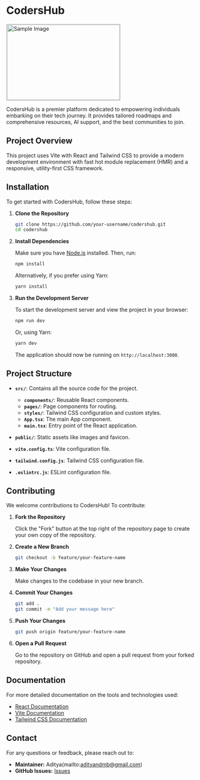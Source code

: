 
# CodersHub
<div style="width: 300px; height: 200px; overflow: hidden; display: flex; align-items: center; justify-content: center; border: 2px solid #ccc;"> <img src="https://github.com/user-attachments/assets/850ca684-e203-4bf4-8e3d-5a4bb3f5ab03" alt="Sample Image" style="width: 100%; height: auto; object-fit: cover;"> </div>

CodersHub is a premier platform dedicated to empowering individuals embarking on their tech journey. It provides tailored roadmaps and comprehensive resources, AI support, and the best communities to join.

## Project Overview

This project uses Vite with React and Tailwind CSS to provide a modern development environment with fast hot module replacement (HMR) and a responsive, utility-first CSS framework.

## Installation

To get started with CodersHub, follow these steps:

1. **Clone the Repository**

   ```bash
   git clone https://github.com/your-username/codershub.git
   cd codershub
   ```

2. **Install Dependencies**

   Make sure you have [Node.js](https://nodejs.org/) installed. Then, run:

   ```bash
   npm install
   ```

   Alternatively, if you prefer using Yarn:

   ```bash
   yarn install
   ```

3. **Run the Development Server**

   To start the development server and view the project in your browser:

   ```bash
   npm run dev
   ```

   Or, using Yarn:

   ```bash
   yarn dev
   ```

   The application should now be running on `http://localhost:3000`.

## Project Structure

- **`src/`**: Contains all the source code for the project.
  - **`components/`**: Reusable React components.
  - **`pages/`**: Page components for routing.
  - **`styles/`**: Tailwind CSS configuration and custom styles.
  - **`App.tsx`**: The main App component.
  - **`main.tsx`**: Entry point of the React application.
  
- **`public/`**: Static assets like images and favicon.

- **`vite.config.ts`**: Vite configuration file.

- **`tailwind.config.js`**: Tailwind CSS configuration file.

- **`.eslintrc.js`**: ESLint configuration file.

## Contributing

We welcome contributions to CodersHub! To contribute:

1. **Fork the Repository**

   Click the "Fork" button at the top right of the repository page to create your own copy of the repository.

2. **Create a New Branch**

   ```bash
   git checkout -b feature/your-feature-name
   ```

3. **Make Your Changes**

   Make changes to the codebase in your new branch.

4. **Commit Your Changes**

   ```bash
   git add .
   git commit -m "Add your message here"
   ```

5. **Push Your Changes**

   ```bash
   git push origin feature/your-feature-name
   ```

6. **Open a Pull Request**

   Go to the repository on GitHub and open a pull request from your forked repository.

## Documentation

For more detailed documentation on the tools and technologies used:

- [React Documentation](https://reactjs.org/docs/getting-started.html)
- [Vite Documentation](https://vitejs.dev/guide/)
- [Tailwind CSS Documentation](https://tailwindcss.com/docs)


## Contact

For any questions or feedback, please reach out to:

- **Maintainer:** Aditya(mailto:adityandmb@gmail.com)
- **GitHub Issues:** [Issues](https://github.com/Axestein/codershub/issues)
